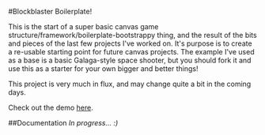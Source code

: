 #Blockblaster Boilerplate!

This is the start of a super basic canvas game structure/framework/boilerplate-bootstrappy thing, and the result of the bits and pieces of the last few projects I've worked on. It's purpose is to create a re-usable starting point for future canvas projects. The example I've used as a base is a basic Galaga-style space shooter, but you should fork it and use this as a starter for your own bigger and better things!

This project is very much in flux, and may change quite a bit in the coming days.

Check out the demo [here](http://greypants.github.com/blockblaster-boilerplate/).

##Documentation
*In progress... :)*